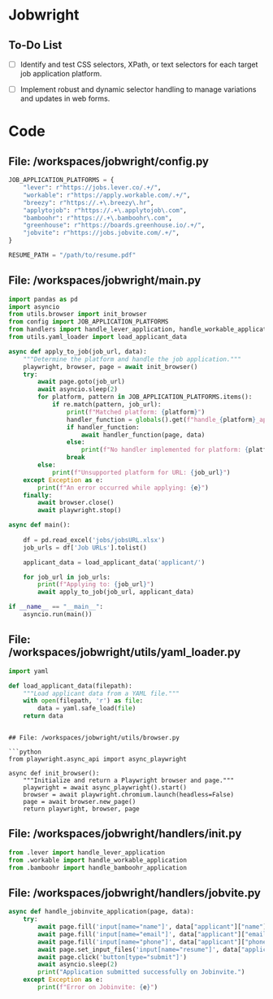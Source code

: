 # Jobwright


## To-Do List

- [ ] Identify and test CSS selectors, XPath, or text selectors for each target job application platform.
- [ ] Implement robust and dynamic selector handling to manage variations and updates in web forms.



# Code

## File: /workspaces/jobwright/config.py

```python
JOB_APPLICATION_PLATFORMS = {
    "lever": r"https://jobs.lever.co/.+/",
    "workable": r"https://apply.workable.com/.+/",
    "breezy": r"https://.+\.breezy\.hr",
    "applytojob": r"https://.+\.applytojob\.com",
    "bamboohr": r"https://.+\.bamboohr\.com",
    "greenhouse": r"https://boards.greenhouse.io/.+/",
    "jobvite": r"https://jobs.jobvite.com/.+/",
}

RESUME_PATH = "/path/to/resume.pdf"
````


## File: /workspaces/jobwright/main.py

```python
import pandas as pd
import asyncio
from utils.browser import init_browser
from config import JOB_APPLICATION_PLATFORMS
from handlers import handle_lever_application, handle_workable_application, handle_bamboohr_application  # and others
from utils.yaml_loader import load_applicant_data

async def apply_to_job(job_url, data):
    """Determine the platform and handle the job application."""
    playwright, browser, page = await init_browser()
    try:
        await page.goto(job_url)
        await asyncio.sleep(2)  
        for platform, pattern in JOB_APPLICATION_PLATFORMS.items():
            if re.match(pattern, job_url):
                print(f"Matched platform: {platform}")
                handler_function = globals().get(f"handle_{platform}_application")
                if handler_function:
                    await handler_function(page, data)
                else:
                    print(f"No handler implemented for platform: {platform}")
                break
        else:
            print(f"Unsupported platform for URL: {job_url}")
    except Exception as e:
        print(f"An error occurred while applying: {e}")
    finally:
        await browser.close()
        await playwright.stop()

async def main():
    
    df = pd.read_excel('jobs/jobsURL.xlsx') 
    job_urls = df['Job URLs'].tolist()

    applicant_data = load_applicant_data('applicant/') 

    for job_url in job_urls:
        print(f"Applying to: {job_url}")
        await apply_to_job(job_url, applicant_data)

if __name__ == "__main__":
    asyncio.run(main())

````

## File: /workspaces/jobwright/utils/yaml_loader.py

```python
import yaml

def load_applicant_data(filepath):
    """Load applicant data from a YAML file."""
    with open(filepath, 'r') as file:
        data = yaml.safe_load(file)
    return data

````
````

## File: /workspaces/jobwright/utils/browser.py

```python
from playwright.async_api import async_playwright

async def init_browser():
    """Initialize and return a Playwright browser and page."""
    playwright = await async_playwright().start()
    browser = await playwright.chromium.launch(headless=False)
    page = await browser.new_page()
    return playwright, browser, page

````

## File: /workspaces/jobwright/handlers/__init__.py

```python
from .lever import handle_lever_application
from .workable import handle_workable_application
from .bamboohr import handle_bamboohr_application


````

## File: /workspaces/jobwright/handlers/jobvite.py

```python
async def handle_jobinvite_application(page, data):
    try:
        await page.fill('input[name="name"]', data["applicant"]["name"])
        await page.fill('input[name="email"]', data["applicant"]["email"])
        await page.fill('input[name="phone"]', data["applicant"]["phone"])
        await page.set_input_files('input[name="resume"]', data["applicant"]["resume_path"])
        await page.click('button[type="submit"]')
        await asyncio.sleep(2)
        print("Application submitted successfully on Jobinvite.")
    except Exception as e:
        print(f"Error on Jobinvite: {e}")

````


